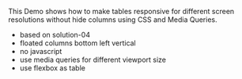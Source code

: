
This Demo shows how to make tables responsive for different screen resolutions without hide columns using CSS and Media Queries.

- based on solution-04
- floated columns bottom left vertical
- no javascript
- use media queries for different viewport size
- use flexbox as table
